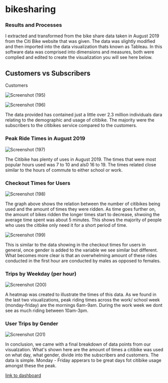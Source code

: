 # bikesharing

### Results and Processes
I extracted and transformed from the bike share data taken in August 2019 from the Citi Bike website that was given. The data was slightly modified and then imported into the data visualization thats known as Tableau. In this software data was comprised into dimensions and measures, both were complied and edited to create the visualization you will see here below. 

## Customers vs Subscribers 

Customers


![Screenshot (195)](https://user-images.githubusercontent.com/64110317/136719244-7789205e-fbea-40d9-bb12-5e44b4c224a4.png)



![Screenshot (196)](https://user-images.githubusercontent.com/64110317/136721892-52543729-911b-487d-bae0-4bc63301fc1c.png)






The data provided has contained just a little over 2.3 million individuals dara relating to the demographic and usage of citibike. The majority were the subscribers to the citibikes service compared to the customers. 



### Peak Ride Times in August 2019



![Screenshot (197)](https://user-images.githubusercontent.com/64110317/136721686-60c4cdc9-f931-4141-afda-4b4e118f13a1.png)

The Citibike has plenty of uses in August 2019. The times that were most popular hours used was 7 to 10 and als0 16 to 19. The times related close similar to the hours of commute to either school or work. 


### Checkout Times for Users


![Screenshot (198)](https://user-images.githubusercontent.com/64110317/136722074-8872ab02-4a15-4ab6-9c89-c8792b168dc8.png)


The graph above shows the relation between the number of citibikes being used and the amount of times they were ridden. As time goes further on, the amount of bikes ridden the longer times start to decrease, shwoing the average time spent was about 5 minutes. This shows the majority of people who uses the citbike only need it for a short period of time. 



![Screenshot (199)](https://user-images.githubusercontent.com/64110317/136722386-7cf94cb6-7565-43a3-9526-510050488a32.png)


This is similar to the data showing in the checkout times for users in general, once gender is added to the variable we see similar but different. What becomes more clear is that an overwhelming amount of these rides conducted in the first hour are conducted by males as opposed to females. 



### Trips by Weekday (per hour)


![Screenshot (200)](https://user-images.githubusercontent.com/64110317/136722754-355f0300-3064-4e4d-ac51-f93e6c116764.png)


A heatmap was created to illustrate the times of this data. As we found in the last two visualizations, peak riding times across the work/ school week (monday-friday) are the mornings 6am-9am. During the work week we dont see as much riding between 10am-3pm. 


### User Trips by Gender 


![Screenshot (201)](https://user-images.githubusercontent.com/64110317/136723164-f8bc4d36-17d7-48a0-83bc-aee7a3429132.png)


In conclusion, we came with a final breakdown of data points from our visualzation. What's shown here are the amount of times a citibike was used on what day, what gender, divide into the subscribers and customers. The data is simple. Monday - Friday apperars to be great days fot citibike usage amongst these the peak. 







[link to dashboard](https://public.tableau.com/app/profile/marlon.roach/viz/CitiBike_16339119375980/Story1?publish=yes)
